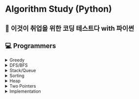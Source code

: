 # Algorithm Study (Python)
## 🐍 이것이 취업을 위한 코딩 테스트다 with 파이썬
## 💻 Programmers

<details>
  <summary>
    Greedy
  </summary>

  LV2 | [큰 수 만들기](https://github.com/Bal1oon/CodingTestStudy/blob/main/Programmers/Level_2/%ED%81%B0%EC%88%98%EB%A7%8C%EB%93%A4%EA%B8%B0.py)
</details>

<details>
  <summary>
    DFS/BFS
  </summary>
  
  LV2 | [게임 맵 최단거리](https://github.com/Bal1oon/CodingTestStudy/blob/main/Programmers/Level_2/%EA%B2%8C%EC%9E%84%EB%A7%B5%EC%B5%9C%EB%8B%A8%EA%B1%B0%EB%A6%AC.py)
  
</details>

<details>
  <summary>
    Stack/Queue
  </summary>

  LV2 | [기능개발](https://github.com/Bal1oon/CodingTestStudy/blob/main/Programmers/Level_2/%EA%B8%B0%EB%8A%A5%EA%B0%9C%EB%B0%9C.py)

  LV2 | [캐시](https://github.com/Bal1oon/CodingTestStudy/blob/main/Programmers/Level_2/%EC%BA%90%EC%8B%9C.py)

  LV2 | [프로세스](https://github.com/Bal1oon/CodingTestStudy/blob/main/Programmers/Level_2/%ED%94%84%EB%A1%9C%EC%84%B8%EC%8A%A4.py)
</details>

<details>
  <summary>
    Sorting
  </summary>
  
  LV2 | [튜플](https://github.com/Bal1oon/CodingTestStudy/blob/main/Programmers/Level_2/%ED%8A%9C%ED%94%8C.py)

  LV2 | [파일명 정렬](https://github.com/Bal1oon/CodingTestStudy/blob/main/Programmers/Level_2/%ED%8C%8C%EC%9D%BC%EB%AA%85%EC%A0%95%EB%A0%AC.py)
</details>

<details>
  <summary>
    Heap
  </summary>

  LV2 | [더 맵게](https://github.com/Bal1oon/CodingTestStudy/blob/main/Programmers/Level_2/%EB%8D%94%EB%A7%B5%EA%B2%8C.py)
</details>

<details>
  <summary>
    Two Pointers
  </summary>

  LV2 | [롤케이크 자르기](https://github.com/Bal1oon/CodingTestStudy/blob/main/Programmers/Level_2/%EB%A1%A4%EC%BC%80%EC%9D%B4%ED%81%AC%EC%9E%90%EB%A5%B4%EA%B8%B0.py)

  LV2 | [연속된 부분 수열의 합](https://github.com/Bal1oon/CodingTestStudy/blob/main/Programmers/Level_2/%EC%95%95%EC%B6%95.py)
</details>

<details>
  <summary>
    Implementation
  </summary>

  LV2 | 집합 | [뉴스 클러스터링](https://github.com/Bal1oon/CodingTestStudy/blob/main/Programmers/Level_2/%EB%89%B4%EC%8A%A4%ED%81%B4%EB%9F%AC%EC%8A%A4%ED%84%B0%EB%A7%81.py)

  LV2 | 완전탐색 | [모음사전](https://github.com/Bal1oon/CodingTestStudy/blob/main/Programmers/Level_2/%EB%AA%A8%EC%9D%8C%EC%82%AC%EC%A0%84.py)

  LV2 | 배열 | [방문길이](https://github.com/Bal1oon/CodingTestStudy/blob/main/Programmers/Level_2/%EB%B0%A9%EB%AC%B8%EA%B8%B8%EC%9D%B4.py)

  LV2 | [압축](https://github.com/Bal1oon/CodingTestStudy/blob/main/Programmers/Level_2/%EC%95%95%EC%B6%95.py)

  LV2 | [k진수에서 소수 개수 구하기](https://github.com/Bal1oon/CodingTestStudy/blob/main/Programmers/Level_2/k%EC%A7%84%EC%88%98%EC%97%90%EC%84%9C%EC%86%8C%EC%88%98%EA%B0%9C%EC%88%98%EA%B5%AC%ED%95%98%EA%B8%B0.py)

  LV2 | [n진수 게임](https://github.com/Bal1oon/CodingTestStudy/blob/main/Programmers/Level_2/n%EC%A7%84%EC%88%98%EA%B2%8C%EC%9E%84.py)
</details>
